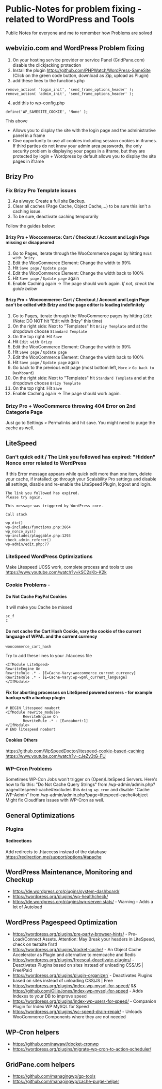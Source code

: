 # Public-Notes for problem fixing - related to WordPress and Tools
Public Notes for everyone and me to remember how Problems are solved

## webvizio.com and WordPress Problem fixing
1. On your hosting service provider or service Panel (GridPane.com) disable the clickjacking protection
2. Install the plugin https://github.com/PHPWatch/WordPress-SameSite
(Click on the green code button, download as Zip, upload as Plugin)
3. add these lines to the functions.php
```
remove_action( 'login_init', 'send_frame_options_header' );
remove_action( 'admin_init', 'send_frame_options_header' );
``` 
4. add this to wp-config.php
```
define('WP_SAMESITE_COOKIE', 'None' );
```

This above 
- Allows you to display the site with the login page and the administrative panel in a frame
- Give opportunity to use all cookies including session cookies in iframes.
If third parties do not know your admin area passwords, the only security problem is displaying your pages in a iframe, but they are protected by login + Wordpress by default allows you to display the site pages in iframe

## Brizy Pro
### Fix Brizy Pro Template issues
1. As always: Create a full site Backup.
2. Clear all caches (Page Cache, Object Cache,...) to be sure this isn't a caching issue.
3. To be sure, deactivate caching temporarily

Follow the guides below:
#### Brizy Pro + Woocommerce: Cart / Checkout / Account and Login Page missing or disappeared
1. Go to Pages, iterate through the WooCommerce pages by hitting `Edit with Brizy`
2. Edit the WooCommerce Element: Change the width to 99%
3. Hit `Save page` / `Update page`
4. Edit the WooCommerce Element: Change the width back to 100%
5. Hit `Save page` / `Update page` again
6. Enable Caching again
-> The page should work again.
_If not, check the guide below_

#### Brizy Pro + Woocommerce: Cart / Checkout / Account and Login Page can't be edited with Brizy and the page editor is loading indefinitely
1. Go to Pages, iterate through the WooCommerce pages by hitting `Edit` (Note: DO NOT hit "Edit with Brizy" this time)
2. On the right side: Next to "Templates" hit `Brizy Template` and at the dropdown choose `Standard Template`
3. On the top right: Hit `Save`
4. Hit `Edit with Brizy`  
5. Edit the WooCommerce Element: Change the width to 99%
6. Hit `Save page` / `Update page`
7. Edit the WooCommerce Element: Change the width back to 100%
8. Hit `Save page` / `Update page` again
9. Go back to the previous edit page (most bottom left, `More` > `Go back to Dashboard`)
10. On the right side: Next to "Templates" hit `Standard Template` and at the dropdown choose `Brizy Template` 
11. On the top right: Hit `Save`
12. Enable Caching again
-> The page should work again.

### Brizy Pro + WooCommerce throwing 404 Error on 2nd Categorie Page
Just go to Settings > Permalinks and hit save. You might need to purge the cache as well.

## LiteSpeed 
### Can't quick edit / The Link you followed has expired: "Hidden" Nonce error related to WordPress
If this Error message appears while quick edit more than one item, delete your cache, if installed: go through your Scalability Pro settings and disable all settings, disable and re-enable the LiteSpeed Plugin, logout and login.
```log
The link you followed has expired.
Please try again.

This message was triggered by WordPress core.

Call stack

wp_die()
wp-includes/functions.php:3664
wp_nonce_ays()
wp-includes/pluggable.php:1293
check_admin_referer()
wp-admin/edit.php:77
```

### LiteSpeed WordPress Optimizations
Make Litespeed UCSS work, complete process and tools to use
https://www.youtube.com/watch?v=kSC2sKb-K2k

### Cookie Problems - 
#### Do Not Cache PayPal Cookies
It will make you Cache be missed
```
sc_f
c
```

#### Do not cache the Cart Hash Cookie, vary the cookie of the current language of WPML and the current currency
```
woocommerce_cart_hash
```
Try to add these lines to your .htaccess file

```
<IfModule LiteSpeed>
RewriteEngine On 
RewriteRule .* - [E=Cache-Vary:woocommerce_current_currency]
RewriteRule .* - [E=Cache-Vary:wp-wpml_current_language]
</IfModule>
```
#### Fix for aborting processes on LiteSpeed powered servers - for example backup with a backup plugin
```
# BEGIN litespeed noabort
<IfModule rewrite_module>
        RewriteEngine On
        RewriteRule .* - [E=noabort:1]
</IfModule>
# END litespeed noabort
```


#### Cookies Others
https://github.com/WpSpeedDoctor/litespeed-cookie-based-caching
https://www.youtube.com/watch?v=cJeZv3tG-FU

### WP-Cron Problems
Sometimes WP-Con Jobs won't trigger on (Open)LiteSpeed Servers. Here's how to fix this:
"Do Not Cache Query Strings" from /wp-admin/admin.php?page=litespeed-cache#excludes this 
`doing_wp_cron`
and disable "Cache WP-Admin" from /wp-admin/admin.php?page=litespeed-cache#object 
Might fix Cloudflare issues with WP-Cron as well.

## General Optimizations
### Plugins
#### Redirections
Add redirects to .htaccess instead of the database
https://redirection.me/support/options/#apache

## WordPress Maintenance, Monitoring and Checkup
- https://de.wordpress.org/plugins/system-dashboard/
- https://wordpress.org/plugins/wp-healthcheck/
- https://de.wordpress.org/plugins/wp-server-stats/ - Warning - Adds a lot of Autoload

## WordPress Pagespeed Optimization
- https://wordpress.org/plugins/pre-party-browser-hints/ - Pre-Load/Connect Assets. Attention: May Break your headers in LiteSpeed, check on testsite first!
- https://wordpress.org/plugins/docket-cache/ - An Object Cache Accelerator as Plugin and alternative to memcache and Redis
- https://wordpress.org/plugins/freesoul-deactivate-plugins/ - Deactivates Plugins based on sites instead of unloading CSS/JS |  Free/Paid
- https://wordpress.org/plugins/plugin-organizer/ - Deactivates Plugins based on sites instead of unloading CSS/JS | Free
- https://wordpress.org/plugins/index-wp-mysql-for-speed/ && https://github.com/OllieJones/index-wp-mysql-for-speed - Adds Indexes to your DB to improve speed
- https://wordpress.org/plugins/index-wp-users-for-speed/ - Companion Plugin for Index WP MySQL for Speed
- https://wordpress.org/plugins/wc-speed-drain-repair/ - Unloads WooCommerce Components where they are not needed

## WP-Cron helpers
- https://github.com/nawawi/docket-cronwp
- https://wordpress.org/plugins/migrate-wp-cron-to-action-scheduler/

## GridPane.com helpers
- https://github.com/managingwp/gp-tools
- https://github.com/managingwp/cache-purge-helper

